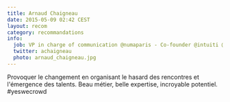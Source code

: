 ```yaml
---
title: Arnaud Chaigneau
date: 2015-05-09 02:42 CEST
layout: recom
category: recommandations
info:
  job: VP in charge of communication @numaparis - Co-founder @intuiti @personae_ulab
  twitter: achaigneau
  photo: arnaud_chaigneau.jpg
---
```


Provoquer le changement en organisant le hasard des rencontres et l'émergence des talents. Beau métier, belle expertise, incroyable potentiel. #yeswecrowd

